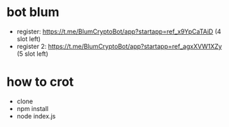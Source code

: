 # bot blum
- register: https://t.me/BlumCryptoBot/app?startapp=ref_x9YpCaTAiD (4 slot left) 
- register 2: https://t.me/BlumCryptoBot/app?startapp=ref_agxXVW1XZy (5 slot left)

# how to crot
- clone
- npm install
- node index.js
